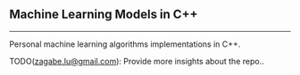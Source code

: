 ## Machine Learning Models in C++
---

Personal machine learning algorithms implementations in C++.

TODO(zagabe.lu@gmail.com): Provide more insights about the repo..
